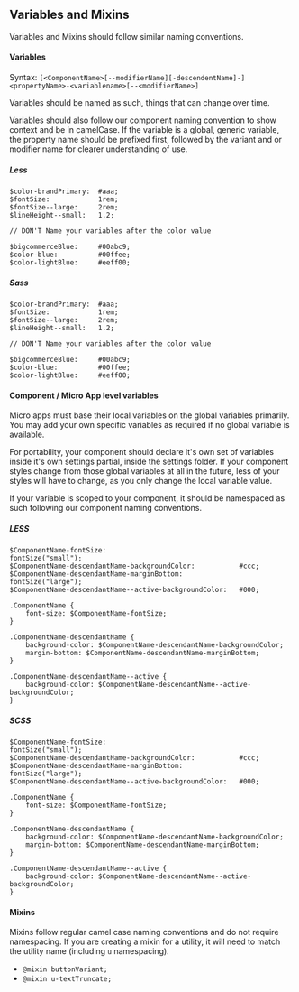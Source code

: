 ## Variables and Mixins

Variables and Mixins should follow similar naming conventions.

#### Variables

Syntax: `[<ComponentName>[--modifierName][-descendentName]-]<propertyName>-<variablename>[--<modifierName>]`

Variables should be named as such, things that can change over time.

Variables should also follow our component naming convention to show context and be in camelCase. If the variable is a
global, generic variable, the property name should be prefixed first, followed by the variant and or modifier name for
clearer understanding of use.

<!-- --lang-ex -->

##### Less

```less
$color-brandPrimary:  #aaa;
$fontSize:            1rem;
$fontSize--large:     2rem;
$lineHeight--small:   1.2;

// DON'T Name your variables after the color value

$bigcommerceBlue:     #00abc9;
$color-blue:          #00ffee;
$color-lightBlue:     #eeff00;
```

##### Sass

```less
$color-brandPrimary:  #aaa;
$fontSize:            1rem;
$fontSize--large:     2rem;
$lineHeight--small:   1.2;

// DON'T Name your variables after the color value

$bigcommerceBlue:     #00abc9;
$color-blue:          #00ffee;
$color-lightBlue:     #eeff00;
```
<!-- --lang-ex-end -->

#### Component / Micro App level variables

Micro apps must base their local variables on the global variables primarily.
You may add your own specific variables as required if no global variable is available.

For portability, your component should declare it's own set of variables inside it's own settings partial, inside the
settings folder.
If your component styles change from those global variables at all in the future, less of your styles will have to change, as you only change the local variable value.

If your variable is scoped to your component, it should be namespaced as such following our component naming conventions.

<!-- --lang-ex -->

##### LESS

```less
$ComponentName-fontSize:                                fontSize("small");
$ComponentName-descendantName-backgroundColor:           #ccc;
$ComponentName-descendantName-marginBottom:              fontSize("large");
$ComponentName-descendantName--active-backgroundColor:   #000;
```

```less
.ComponentName {
    font-size: $ComponentName-fontSize;
}

.ComponentName-descendantName {
    background-color: $ComponentName-descendantName-backgroundColor;
    margin-bottom: $ComponentName-descendantName-marginBottom;
}

.ComponentName-descendantName--active {
    background-color: $ComponentName-descendantName--active-backgroundColor;
}
```

##### SCSS

```less
$ComponentName-fontSize:                                fontSize("small");
$ComponentName-descendantName-backgroundColor:           #ccc;
$ComponentName-descendantName-marginBottom:              fontSize("large");
$ComponentName-descendantName--active-backgroundColor:   #000;
```

```less
.ComponentName {
    font-size: $ComponentName-fontSize;
}

.ComponentName-descendantName {
    background-color: $ComponentName-descendantName-backgroundColor;
    margin-bottom: $ComponentName-descendantName-marginBottom;
}

.ComponentName-descendantName--active {
    background-color: $ComponentName-descendantName--active-backgroundColor;
}
```

<!-- --lang-ex-end -->

#### Mixins

Mixins follow regular camel case naming conventions and do not require namespacing. If you are creating a mixin for a
utility, it will need to match the utility name (including `u` namespacing).

* `@mixin buttonVariant;`
* `@mixin u-textTruncate;`
